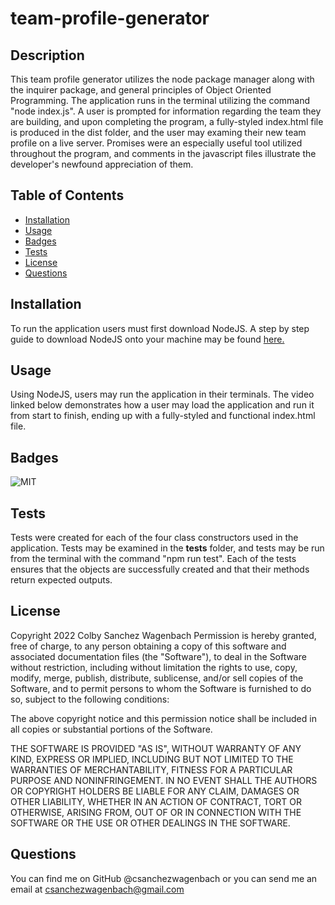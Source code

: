 # team-profile-generator

## Description
This team profile generator utilizes the node package manager along with the inquirer package, and general principles of Object Oriented Programming. The application runs in the terminal utilizing the command "node index.js". A user is prompted for information regarding the team they are building, and upon completing the program, a fully-styled index.html file is produced in the dist folder, and the user may examing their new team profile on a live server. Promises were an especially useful tool utilized throughout the program, and comments in the javascript files illustrate the developer's newfound appreciation of them.

## Table of Contents
- [Installation](#installation)
- [Usage](#usage)
- [Badges](#badges)
- [Tests](#tests)
- [License](#license)
- [Questions](#questions)

## Installation
To run the application users must first download NodeJS. A step by step guide to download NodeJS onto your machine may be found [here.](https://coding-boot-camp.github.io/full-stack/nodejs/how-to-install-nodejs)

## Usage
Using NodeJS, users may run the application in their terminals. The video linked below demonstrates how a user may load the application and run it from start to finish, ending up with a fully-styled and functional index.html file.

## Badges
![MIT](https://img.shields.io/badge/License-MIT-yellow.svg)

## Tests
Tests were created for each of the four class constructors used in the application. Tests may be examined in the __tests__ folder, and tests may be run from the terminal with the command "npm run test". Each of the tests ensures that the objects are successfully created and that their methods return expected outputs.

## License 
Copyright 2022 Colby Sanchez Wagenbach
Permission is hereby granted, free of charge, to any person obtaining a copy of this software and associated documentation files (the "Software"), to deal in the Software without restriction, including without limitation the rights to use, copy, modify, merge, publish, distribute, sublicense, and/or sell copies of the Software, and to permit persons to whom the Software is furnished to do so, subject to the following conditions:

The above copyright notice and this permission notice shall be included in all copies or substantial portions of the Software.

THE SOFTWARE IS PROVIDED "AS IS", WITHOUT WARRANTY OF ANY KIND, EXPRESS OR IMPLIED, INCLUDING BUT NOT LIMITED TO THE WARRANTIES OF MERCHANTABILITY, FITNESS FOR A PARTICULAR PURPOSE AND NONINFRINGEMENT. IN NO EVENT SHALL THE AUTHORS OR COPYRIGHT HOLDERS BE LIABLE FOR ANY CLAIM, DAMAGES OR OTHER LIABILITY, WHETHER IN AN ACTION OF CONTRACT, TORT OR OTHERWISE, ARISING FROM, OUT OF OR IN CONNECTION WITH THE SOFTWARE OR THE USE OR OTHER DEALINGS IN THE SOFTWARE.
    
## Questions
You can find me on GitHub @csanchezwagenbach or you can send me an email at csanchezwagenbach@gmail.com
  